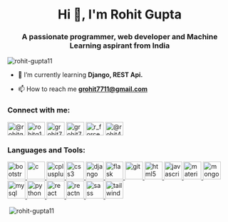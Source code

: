 <h1 align="center">Hi 👋, I'm Rohit Gupta</h1>
<h3 align="center">A passionate programmer, web developer and Machine Learning aspirant from India</h3>

<p align="left"> <img src="https://komarev.com/ghpvc/?username=rohit-gupta11&label=Profile%20views&color=0e75b6&style=flat" alt="rohit-gupta11" /> </p>

- 🌱 I’m currently learning **Django, REST Api.**

- 📫 How to reach me **grohit7711@gmail.com**

<h3 align="left">Connect with me:</h3>
<p align="left">
<a href="https://dev.to/@rohitgupta11" target="blank"><img align="center" src="https://cdn.jsdelivr.net/npm/simple-icons@3.0.1/icons/dev-dot-to.svg" alt="@rohitgupta11" height="30" width="40" /></a>
<a href="https://linkedin.com/in/rohitg11" target="blank"><img align="center" src="https://cdn.jsdelivr.net/npm/simple-icons@3.0.1/icons/linkedin.svg" alt="rohitg11" height="30" width="40" /></a>
<a href="https://www.codechef.com/users/grohit7711" target="blank"><img align="center" src="https://cdn.jsdelivr.net/npm/simple-icons@3.1.0/icons/codechef.svg" alt="grohit7711" height="30" width="40" /></a>
<a href="https://www.hackerrank.com/grohit7711" target="blank"><img align="center" src="https://cdn.jsdelivr.net/npm/simple-icons@3.0.1/icons/hackerrank.svg" alt="grohit7711" height="30" width="40" /></a>
<a href="https://www.leetcode.com/r_force" target="blank"><img align="center" src="https://cdn.jsdelivr.net/npm/simple-icons@3.0.1/icons/leetcode.svg" alt="r_force" height="30" width="40" /></a>
<a href="https://www.hackerearth.com/@rohit4487" target="blank"><img align="center" src="https://cdn.jsdelivr.net/npm/simple-icons@3.0.1/icons/hackerearth.svg" alt="@rohit4487" height="30" width="40" /></a>
</p>

<h3 align="left">Languages and Tools:</h3>
<p align="left"> <a href="https://getbootstrap.com" target="_blank"> <img src="https://devicons.github.io/devicon/devicon.git/icons/bootstrap/bootstrap-plain.svg" alt="bootstrap" width="40" height="40"/> </a> <a href="https://www.cprogramming.com/" target="_blank"> <img src="https://devicons.github.io/devicon/devicon.git/icons/c/c-original.svg" alt="c" width="40" height="40"/> </a> <a href="https://www.w3schools.com/cpp/" target="_blank"> <img src="https://devicons.github.io/devicon/devicon.git/icons/cplusplus/cplusplus-original.svg" alt="cplusplus" width="40" height="40"/> </a> <a href="https://www.w3schools.com/css/" target="_blank"> <img src="https://devicons.github.io/devicon/devicon.git/icons/css3/css3-original-wordmark.svg" alt="css3" width="40" height="40"/> </a> <a href="https://www.djangoproject.com/" target="_blank"> <img src="https://devicons.github.io/devicon/devicon.git/icons/django/django-original.svg" alt="django" width="40" height="40"/> </a> <a href="https://flask.palletsprojects.com/" target="_blank"> <img src="https://www.vectorlogo.zone/logos/pocoo_flask/pocoo_flask-icon.svg" alt="flask" width="40" height="40"/> </a> <a href="https://git-scm.com/" target="_blank"> <img src="https://www.vectorlogo.zone/logos/git-scm/git-scm-icon.svg" alt="git" width="40" height="40"/> </a> <a href="https://www.w3.org/html/" target="_blank"> <img src="https://devicons.github.io/devicon/devicon.git/icons/html5/html5-original-wordmark.svg" alt="html5" width="40" height="40"/> </a> <a href="https://developer.mozilla.org/en-US/docs/Web/JavaScript" target="_blank"> <img src="https://devicons.github.io/devicon/devicon.git/icons/javascript/javascript-original.svg" alt="javascript" width="40" height="40"/> </a> <a href="https://materializecss.com/" target="_blank"> <img src="https://raw.githubusercontent.com/prplx/svg-logos/5585531d45d294869c4eaab4d7cf2e9c167710a9/svg/materialize.svg" alt="materialize" width="40" height="40"/> </a> <a href="https://www.mongodb.com/" target="_blank"> <img src="https://devicons.github.io/devicon/devicon.git/icons/mongodb/mongodb-original-wordmark.svg" alt="mongodb" width="40" height="40"/> </a> <a href="https://www.mysql.com/" target="_blank"> <img src="https://devicons.github.io/devicon/devicon.git/icons/mysql/mysql-original-wordmark.svg" alt="mysql" width="40" height="40"/> </a> <a href="https://www.python.org" target="_blank"> <img src="https://devicons.github.io/devicon/devicon.git/icons/python/python-original.svg" alt="python" width="40" height="40"/> </a> <a href="https://reactjs.org/" target="_blank"> <img src="https://devicons.github.io/devicon/devicon.git/icons/react/react-original-wordmark.svg" alt="react" width="40" height="40"/> </a> <a href="https://reactnative.dev/" target="_blank"> <img src="https://reactnative.dev/img/header_logo.svg" alt="reactnative" width="40" height="40"/> </a> <a href="https://sass-lang.com" target="_blank"> <img src="https://devicons.github.io/devicon/devicon.git/icons/sass/sass-original.svg" alt="sass" width="40" height="40"/> </a> <a href="https://tailwindcss.com/" target="_blank"> <img src="https://www.vectorlogo.zone/logos/tailwindcss/tailwindcss-icon.svg" alt="tailwind" width="40" height="40"/> </a> </p>

<p>&nbsp;<img align="center" src="https://github-readme-stats.vercel.app/api?username=rohit-gupta11&show_icons=true&locale=en" alt="rohit-gupta11" /></p>
